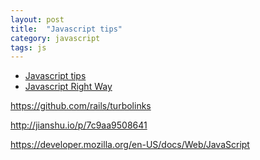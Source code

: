 ```yaml
---
layout: post
title:  "Javascript tips"
category: javascript
tags: js
---
```


* [Javascript tips][js-tips]
* [Javascript Right Way][js-rightway]

[js-tips]: http://blog.jobbole.com/54495/
[js-rightway]: http://jstherightway.org/


https://github.com/rails/turbolinks

http://jianshu.io/p/7c9aa9508641

https://developer.mozilla.org/en-US/docs/Web/JavaScript